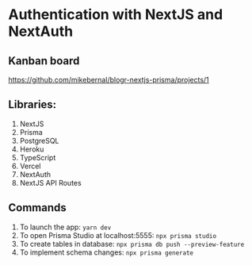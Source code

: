 # Authentication with NextJS and NextAuth
## Kanban board
 https://github.com/mikebernal/blogr-nextjs-prisma/projects/1
## Libraries:

1. NextJS
2. Prisma
3. PostgreSQL
4. Heroku
5. TypeScript
6. Vercel
7. NextAuth
8. NextJS API Routes

## Commands

1. To launch the app: ``yarn dev``
2. To open Prisma Studio at localhost:5555: ``npx prisma studio``
3. To create tables in database: ``npx prisma db push --preview-feature``
4. To implement schema changes: ``npx prisma generate``
